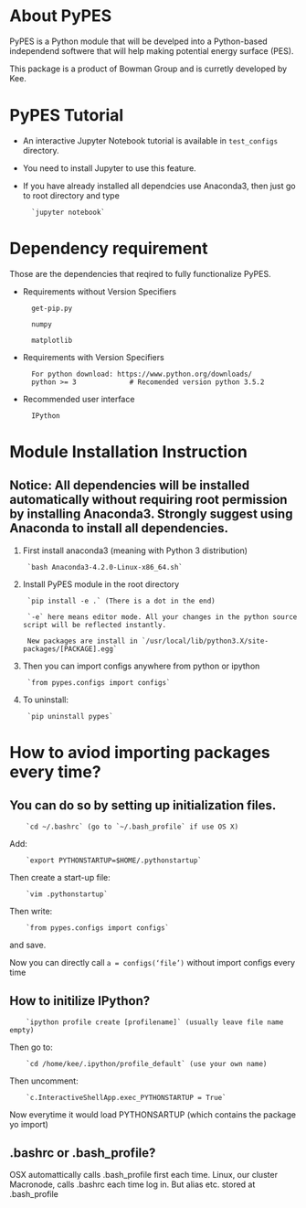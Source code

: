 # About PyPES

PyPES is a Python module that will be develped into a Python-based independend softwere that will help making potential energy surface (PES).

This package is a product of Bowman Group and is curretly developed by Kee.

# PyPES Tutorial
* An interactive Jupyter Notebook tutorial is available in `test_configs` directory.
* You need to install Jupyter to use this feature.
* If you have already installed all dependcies use Anaconda3, then just go to root directory and type
        
        `jupyter notebook`
        
# Dependency requirement

Those are the dependencies that reqired to fully functionalize PyPES.

* Requirements without Version Specifiers

        get-pip.py

        numpy

        matplotlib

* Requirements with Version Specifiers

        For python download: https://www.python.org/downloads/
        python >= 3             # Recomended version python 3.5.2

* Recommended user interface

        IPython

# Module Installation Instruction
## Notice: All dependencies will be installed automatically without requiring root permission by installing Anaconda3. Strongly suggest using Anaconda to install all dependencies.

1. First install anaconda3 (meaning with Python 3 distribution)

        `bash Anaconda3-4.2.0-Linux-x86_64.sh`

2. Install PyPES module in the root directory

        `pip install -e .` (There is a dot in the end)

        `-e` here means editor mode. All your changes in the python source script will be reflected instantly.

        New packages are install in `/usr/local/lib/python3.X/site-packages/[PACKAGE].egg`


3. Then you can import configs anywhere from python or ipython

        `from pypes.configs import configs`

4. To uninstall:

        `pip uninstall pypes`
        
# How to aviod importing packages every time?

## You can do so by setting up initialization files.


        `cd ~/.bashrc` (go to `~/.bash_profile` if use OS X)

Add:

        `export PYTHONSTARTUP=$HOME/.pythonstartup`

Then create a start-up file:

        `vim .pythonstartup`

Then write:

        `from pypes.configs import configs`

and save.



Now you can directly call `a = configs(‘file’)` without import configs every time

## How to initilize IPython?

        `ipython profile create [profilename]` (usually leave file name empty)

Then go to:

        `cd /home/kee/.ipython/profile_default` (use your own name)

Then uncomment: 

        `c.InteractiveShellApp.exec_PYTHONSTARTUP = True`

Now everytime it would load PYTHONSARTUP (which contains the package yo import)


## .bashrc or .bash_profile?
OSX automattically calls .bash_profile first each time.
Linux, our cluster Macronode, calls .bashrc each time log in. But alias etc. stored at .bash_profile


